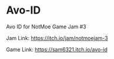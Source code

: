 # Avo-ID

Avo ID for NotMoe Game Jam #3

Jam Link: https://itch.io/jam/notmoejam-3

Game Link: https://sam6321.itch.io/avo-id
